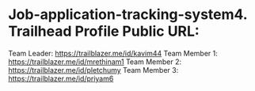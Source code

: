 # Job-application-tracking-system4.	Trailhead Profile Public URL:
Team Leader: https://trailblazer.me/id/kavim44
Team Member 1: https://trailblazer.me/id/mrethinam1
Team Member 2: https://trailblazer.me/id/pletchumy
Team Member 3: https://trailblazer.me/id/priyam6
